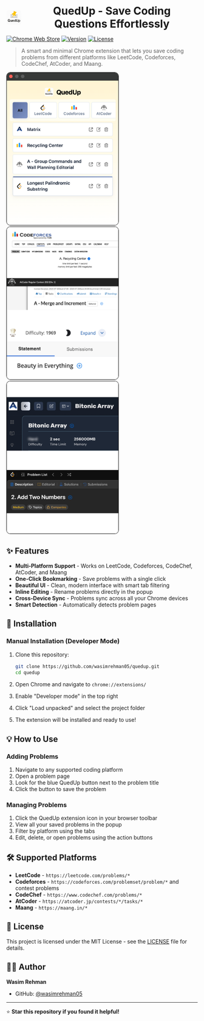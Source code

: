 <div align="center" style="display: flex; align-items: center; justify-content: flex-start; gap: 12px;">
  <img src="assets/icon.png" alt="QuedUp Icon" width="40" height="40" style="border-radius:8px;">
  <h1 style="margin: 0;">QuedUp - Save Coding Questions Effortlessly</h1>
</div>

[![Chrome Web Store](https://img.shields.io/badge/Chrome-Extension-blue?style=for-the-badge&logo=google-chrome)](https://chrome.google.com/webstore/)
[![Version](https://img.shields.io/badge/Version-1.0-green?style=for-the-badge)](https://github.com/wasimrehman05/quedup)
[![License](https://img.shields.io/badge/License-MIT-yellow?style=for-the-badge)](LICENSE)

> A smart and minimal Chrome extension that lets you save coding problems from different platforms like LeetCode, Codeforces, CodeChef, AtCoder, and Maang.

<!-- ![QuedUp Extension Screenshot](assets/screenshot-main.png) -->
<img src="screenshots/main.png" alt="Image" width="294" height="400" style="border:1px solid black; border-radius:10px;">
<img src="screenshots/platform-1.png" alt="Image" width="294" height="400" style="border:1px solid black; border-radius:10px;">
<img src="screenshots/platform-2.png" alt="Image" width="294" height="400" style="border:1px solid black; border-radius:10px;">


## ✨ Features

- **Multi-Platform Support** - Works on LeetCode, Codeforces, CodeChef, AtCoder, and Maang
- **One-Click Bookmarking** - Save problems with a single click
- **Beautiful UI** - Clean, modern interface with smart tab filtering
- **Inline Editing** - Rename problems directly in the popup
- **Cross-Device Sync** - Problems sync across all your Chrome devices
- **Smart Detection** - Automatically detects problem pages

## 🚀 Installation

### Manual Installation (Developer Mode)

1. Clone this repository:
   ```bash
   git clone https://github.com/wasimrehman05/quedup.git
   cd quedup
   ```

2. Open Chrome and navigate to `chrome://extensions/`

3. Enable "Developer mode" in the top right

4. Click "Load unpacked" and select the project folder

5. The extension will be installed and ready to use!

## 💡 How to Use

### Adding Problems
1. Navigate to any supported coding platform
2. Open a problem page  
3. Look for the blue QuedUp button next to the problem title
4. Click the button to save the problem

### Managing Problems
1. Click the QuedUp extension icon in your browser toolbar
2. View all your saved problems in the popup
3. Filter by platform using the tabs
4. Edit, delete, or open problems using the action buttons

## 🛠️ Supported Platforms

- **LeetCode** - `https://leetcode.com/problems/*`
- **Codeforces** - `https://codeforces.com/problemset/problem/*` and contest problems
- **CodeChef** - `https://www.codechef.com/problems/*`
- **AtCoder** - `https://atcoder.jp/contests/*/tasks/*`
- **Maang** - `https://maang.in/*`

## 📄 License

This project is licensed under the MIT License - see the [LICENSE](LICENSE) file for details.

## 👨‍💻 Author

**Wasim Rehman**
- GitHub: [@wasimrehman05](https://github.com/wasimrehman05)

---

⭐ **Star this repository if you found it helpful!** 